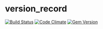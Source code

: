 # version_record

[![Build Status](https://travis-ci.org/cedarcode/version_record.svg?branch=master)](https://travis-ci.org/cedarcode/version_record)
[![Code Climate](https://codeclimate.com/github/cedarcode/version_record/badges/gpa.svg)](https://codeclimate.com/github/cedarcode/version_record)
[![Gem Version](https://badge.fury.io/rb/version_record.svg)](https://badge.fury.io/rb/version_record)

